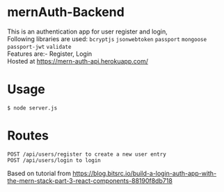 # mernAuth-Backend

This is an authentication app for user register and login, <br/>
Following libraries are used: `bcryptjs` `jsonwebtoken` `passport` `mongoose` `passport-jwt` `validate`<br/>
Features are:- Register, Login<br/>
Hosted at https://mern-auth-api.herokuapp.com/<br/>

# Usage
`$ node server.js`<br/>

# Routes

`POST /api/users/register to create a new user entry`<br/>
`POST /api/users/login to login`<br/>

Based on tutorial from https://blog.bitsrc.io/build-a-login-auth-app-with-the-mern-stack-part-3-react-components-88190f8db718

